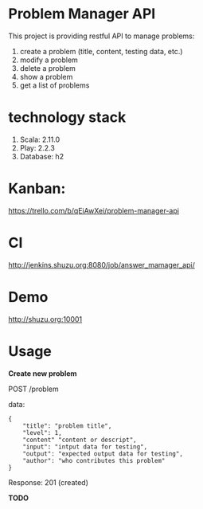 Problem Manager API
=====================================

This project is providing restful API to manage problems:
 
1. create a problem (title, content, testing data, etc.)
2. modify a problem
3. delete a problem
4. show a problem
5. get a list of problems

technology stack
================

1. Scala: 2.11.0
1. Play: 2.2.3
1. Database: h2

Kanban:
========

https://trello.com/b/qEiAwXei/problem-manager-api

CI
======

http://jenkins.shuzu.org:8080/job/answer_mamager_api/

Demo
=====

http://shuzu.org:10001

Usage
=====

**Create new problem**

POST /problem

data:

    {
        "title": "problem title",
        "level": 1,
        "content" "content or descript",
        "input": "intput data for testing",
        "output": "expected output data for testing",
        "author": "who contributes this problem"
    }

Response: 201 (created)

**TODO**
